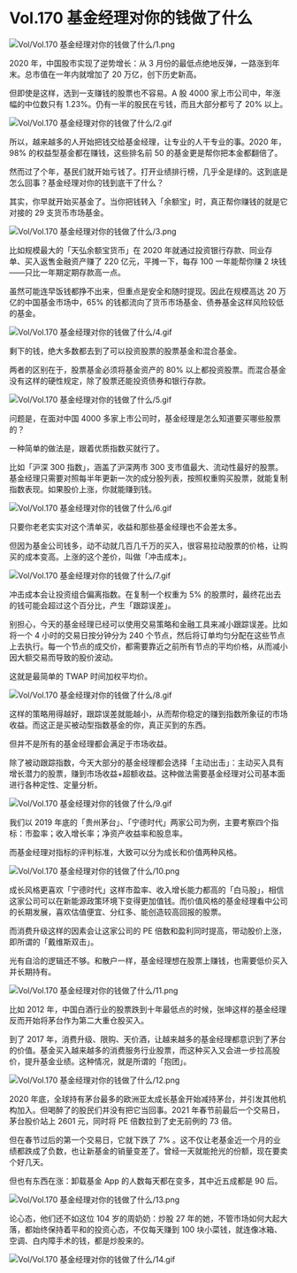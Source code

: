 # Vol.170 基金经理对你的钱做了什么

![Vol/Vol.170 基金经理对你的钱做了什么/1.png](https://cdn.jsdelivr.net/gh/just-prog/static/image/Vol/Vol.170%20基金经理对你的钱做了什么/1.png)

2020 年，中国股市实现了逆势增长：从 3 月份的最低点绝地反弹，一路涨到年末。总市值在一年内就增加了 20 万亿，创下历史新高。

但即使是这样，选到一支赚钱的股票也不容易。A 股 4000 家上市公司中，年涨幅的中位数只有 1.23%。仍有一半的股民在亏钱，而且大部分都亏了 20% 以上。

![Vol/Vol.170 基金经理对你的钱做了什么/2.gif](https://cdn.jsdelivr.net/gh/just-prog/static/image/Vol/Vol.170%20基金经理对你的钱做了什么/2.gif)

所以，越来越多的人开始把钱交给基金经理，让专业的人干专业的事。2020 年，98% 的权益型基金都在赚钱，这些排名前 50 的基金更是帮你把本金都翻倍了。

然而过了个年，基民们就开始亏钱了。打开业绩排行榜，几乎全是绿的。这到底是怎么回事？基金经理对你的钱到底干了什么？

其实，你早就开始买基金了。当你把钱转入「余额宝」时，真正帮你赚钱的就是它对接的 29 支货币市场基金。

![Vol/Vol.170 基金经理对你的钱做了什么/3.png](https://cdn.jsdelivr.net/gh/just-prog/static/image/Vol/Vol.170%20基金经理对你的钱做了什么/3.png)

比如规模最大的「天弘余额宝货币」在 2020 年就通过投资银行存款、同业存单、买入返售金融资产赚了 220 亿元，平摊一下，每存 100 一年能帮你赚 2 块钱——只比一年期定期存款高一点。

虽然可能连早饭钱都挣不出来，但重点是安全和随时提现。因此在规模高达 20 万亿的中国基金市场中，65% 的钱都流向了货币市场基金、债券基金这样风险较低的基金。

![Vol/Vol.170 基金经理对你的钱做了什么/4.gif](https://cdn.jsdelivr.net/gh/just-prog/static/image/Vol/Vol.170%20基金经理对你的钱做了什么/4.gif)

剩下的钱，绝大多数都去到了可以投资股票的股票基金和混合基金。

两者的区别在于，股票基金必须将基金资产的 80% 以上都投资股票。而混合基金没有这样的硬性规定，除了股票还能投资债券和银行存款。

![Vol/Vol.170 基金经理对你的钱做了什么/5.gif](https://cdn.jsdelivr.net/gh/just-prog/static/image/Vol/Vol.170%20基金经理对你的钱做了什么/5.gif)

问题是，在面对中国 4000 多家上市公司时，基金经理是怎么知道要买哪些股票的？

一种简单的做法是，跟着优质指数买就行了。

比如「沪深 300 指数」，涵盖了沪深两市 300 支市值最大、流动性最好的股票。基金经理只需要对照每半年更新一次的成分股列表，按照权重购买股票，就能复制指数表现。如果股价上涨，你就能赚到钱。

![Vol/Vol.170 基金经理对你的钱做了什么/6.gif](https://cdn.jsdelivr.net/gh/just-prog/static/image/Vol/Vol.170%20基金经理对你的钱做了什么/6.gif)

只要你老老实实对这个清单买，收益和那些基金经理也不会差太多。

但因为基金公司钱多，动不动就几百几千万的买入，很容易拉动股票的价格，让购买的成本变高。上涨的这个差价，叫做「冲击成本」。

![Vol/Vol.170 基金经理对你的钱做了什么/7.gif](https://cdn.jsdelivr.net/gh/just-prog/static/image/Vol/Vol.170%20基金经理对你的钱做了什么/7.gif)

冲击成本会让投资组合偏离指数。在复制一个权重为 5% 的股票时，最终花出去的钱可能会超过这个百分比，产生「跟踪误差」。

别担心，今天的基金经理已经可以使用交易策略和金融工具来减小跟踪误差。比如将一个 4 小时的交易日按分钟分为 240 个节点，然后将订单均匀分配在这些节点上去执行。每一个节点的成交价，都需要靠近之前所有节点的平均价格，从而减小因大额交易而导致的股价波动。

这就是最简单的 TWAP 时间加权平均价。

![Vol/Vol.170 基金经理对你的钱做了什么/8.gif](https://cdn.jsdelivr.net/gh/just-prog/static/image/Vol/Vol.170%20基金经理对你的钱做了什么/8.gif)

这样的策略用得越好，跟踪误差就能越小，从而帮你稳定的赚到指数所象征的市场收益。而这正是买被动型指数基金的你，真正买到的东西。

但并不是所有的基金经理都会满足于市场收益。

除了被动跟踪指数，今天大部分的基金经理都会选择「主动出击」：主动买入具有增长潜力的股票，赚到市场收益+超额收益。这种做法需要基金经理对公司基本面进行各种定性、定量分析。

![Vol/Vol.170 基金经理对你的钱做了什么/9.gif](https://cdn.jsdelivr.net/gh/just-prog/static/image/Vol/Vol.170%20基金经理对你的钱做了什么/9.gif)

我们以 2019 年底的「贵州茅台」、「宁德时代」两家公司为例，主要考察四个指标：市盈率；收入增长率；净资产收益率和股息率。

而基金经理对指标的评判标准，大致可以分为成长和价值两种风格。

![Vol/Vol.170 基金经理对你的钱做了什么/10.png](https://cdn.jsdelivr.net/gh/just-prog/static/image/Vol/Vol.170%20基金经理对你的钱做了什么/10.png)

成长风格更喜欢「宁德时代」这样市盈率、收入增长能力都高的「白马股」，相信这家公司可以在新能源政策环境下变得更加值钱。而价值风格的基金经理看中公司的长期发展，喜欢估值便宜、分红多、能创造较高回报的股票。

而消费升级这样的因素会让这家公司的 PE 倍数和盈利同时提高，带动股价上涨，即所谓的「戴维斯双击」。

光有自洽的逻辑还不够。和散户一样，基金经理想在股票上赚钱，也需要低价买入并长期持有。

![Vol/Vol.170 基金经理对你的钱做了什么/11.png](https://cdn.jsdelivr.net/gh/just-prog/static/image/Vol/Vol.170%20基金经理对你的钱做了什么/11.png)

比如 2012 年，中国白酒行业的股票跌到十年最低点的时候，张坤这样的基金经理反而开始将茅台作为第二大重仓股买入。

到了 2017 年，消费升级、限购、天价酒，让越来越多的基金经理都意识到了茅台的价值。基金买入越来越多的消费服务行业股票，而这种买入又会进一步拉高股价，提升基金业绩。这种情况，就是所谓的「抱团」。

![Vol/Vol.170 基金经理对你的钱做了什么/12.png](https://cdn.jsdelivr.net/gh/just-prog/static/image/Vol/Vol.170%20基金经理对你的钱做了什么/12.png)

2020 年底，全球持有茅台最多的欧洲亚太成长基金开始减持茅台，并引发其他机构加入。但喝醉了的股民们并没有把它当回事。2021 年春节前最后一个交易日，茅台股价站上 2601 元，同时将 PE 倍数拉到了史无前例的 73 倍。

但在春节过后的第一个交易日，它就下跌了 7% 。这不仅让老基金近一个月的业绩都跌成了负数，也让新基金的销量变差了。曾经一天就能抢光的份额，现在要卖个好几天。

但也有东西在涨：卸载基金 App 的人数每天都在变多，其中近五成都是 90 后。

![Vol/Vol.170 基金经理对你的钱做了什么/13.png](https://cdn.jsdelivr.net/gh/just-prog/static/image/Vol/Vol.170%20基金经理对你的钱做了什么/13.png)

论心态，他们还不如这位 104 岁的周奶奶：炒股 27 年的她，不管市场如何大起大落，都始终保持着平和的投资心态，不仅每天赚到 100 块小菜钱，就连像冰箱、空调、白内障手术的钱，都是炒股来的。

![Vol/Vol.170 基金经理对你的钱做了什么/14.gif](https://cdn.jsdelivr.net/gh/just-prog/static/image/Vol/Vol.170%20基金经理对你的钱做了什么/14.gif)
